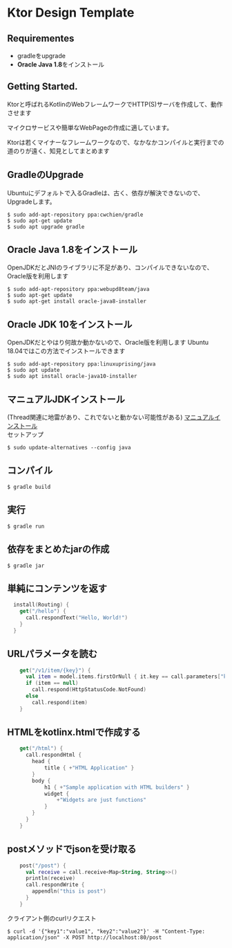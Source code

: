 # Ktor Design Template

## Requirementes
- gradleをupgrade
- **Oracle Java 1.8**をインストール

## Getting Started.
Ktorと呼ばれるKotlinのWebフレームワークでHTTP(S)サーバを作成して、動作させます  

マイクロサービスや簡単なWebPageの作成に適しています。  

Ktorは若くマイナーなフレームワークなので、なかなかコンパイルと実行までの道のりが遠く、知見としてまとめます

## GradleのUpgrade
Ubuntuにデフォルトで入るGradleは、古く、依存が解決できないので、Upgradeします。
```console
$ sudo add-apt-repository ppa:cwchien/gradle
$ sudo apt-get update
$ sudo apt upgrade gradle
```

## Oracle Java 1.8をインストール
OpenJDKだとJNIのライブラリに不足があり、コンパイルできないなので、Oracle版を利用します
```console
$ sudo add-apt-repository ppa:webupd8team/java
$ sudo apt-get update
$ sudo apt-get install oracle-java8-installer
```

## Oracle JDK 10をインストール
OpenJDKだとやはり何故か動かないので、Oracle版を利用します
Ubuntu 18.04ではこの方法でインストールできます
```console
$ sudo add-apt-repository ppa:linuxuprising/java
$ sudo apt update
$ sudo apt install oracle-java10-installer
```

## マニュアルJDKインストール
(Thread関連に地雷があり、これでないと動かない可能性がある)
[マニュアルインストール](https://www.digitalocean.com/community/tutorials/how-to-manually-install-oracle-java-on-a-debian-or-ubuntu-vps)  
セットアップ
```console
$ sudo update-alternatives --config java
```

## コンパイル
```console
$ gradle build
```

## 実行
```console
$ gradle run
```

## 依存をまとめたjarの作成
```console
$ gradle jar
```

## 単純にコンテンツを返す
```kotlin
  install(Routing) {
    get("/hello") {
      call.respondText("Hello, World!")
    }
  }
```

## URLパラメータを読む
```kotlin
    get("/v1/item/{key}") {
      val item = model.items.firstOrNull { it.key == call.parameters["key"] }
      if (item == null)
        call.respond(HttpStatusCode.NotFound)
      else
        call.respond(item)
    }
```

## HTMLをkotlinx.htmlで作成する
```kotlin
    get("/html") {
      call.respondHtml {
        head {
            title { +"HTML Application" }
        }
        body {
            h1 { +"Sample application with HTML builders" }
            widget {
                +"Widgets are just functions"
            }
        }
      }
    }
```

## postメソッドでjsonを受け取る
```kotlin
    post("/post") {
      val receive = call.receive<Map<String, String>>()
      println(receive)
      call.respondWrite {
        appendln("this is post")
      }
    }
```
クライアント側のcurlリクエスト
```console
$ curl -d '{"key1":"value1", "key2":"value2"}' -H "Content-Type: application/json" -X POST http://localhost:80/post
```
